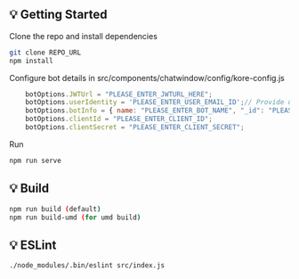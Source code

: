 ## 💡 Getting Started

Clone the repo and install dependencies

```bash
git clone REPO_URL
npm install
```

Configure bot details in src/components/chatwindow/config/kore-config.js

```js
    botOptions.JWTUrl = "PLEASE_ENTER_JWTURL_HERE";
    botOptions.userIdentity = 'PLEASE_ENTER_USER_EMAIL_ID';// Provide users email id here
    botOptions.botInfo = { name: "PLEASE_ENTER_BOT_NAME", "_id": "PLEASE_ENTER_BOT_ID" }; // bot name is case sensitive
    botOptions.clientId = "PLEASE_ENTER_CLIENT_ID";
    botOptions.clientSecret = "PLEASE_ENTER_CLIENT_SECRET";
```

Run

```bash
npm run serve
```

## 💡 Build

```bash
npm run build (default)
npm run build-umd (for umd build)
```

## 💡 ESLint

```bash
./node_modules/.bin/eslint src/index.js 

```

